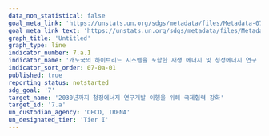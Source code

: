 ```yaml
---
data_non_statistical: false
goal_meta_link: 'https://unstats.un.org/sdgs/metadata/files/Metadata-07-0a-01.pdf'
goal_meta_link_text: 'https://unstats.un.org/sdgs/metadata/files/Metadata-07-0a-01.pdf'
graph_title: 'Untitled'
graph_type: line
indicator_number: 7.a.1
indicator_name: '개도국의 하이브리드 시스템을 포함한 재생 에너지 및 청정에너지 연구 개발과 재생에너지생산을 지원하는 국제 자금 흐름'
indicator_sort_order: 07-0a-01
published: true
reporting_status: notstarted
sdg_goal: '7'
target_name: '2030년까지 청정에너지 연구개발 이행을 위해 국제협력 강화'
target_id: '7.a'
un_custodian_agency: 'OECD, IRENA'
un_designated_tier: 'Tier I'
---
```


